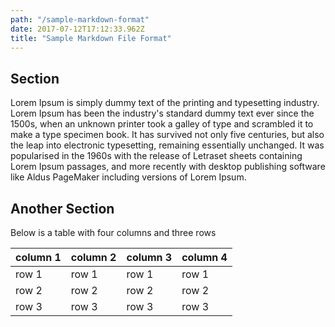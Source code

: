 ```yaml
---
path: "/sample-markdown-format"
date: 2017-07-12T17:12:33.962Z
title: "Sample Markdown File Format"
---
```

<!---
  This configuration is for gartsby-transformer-remark plugin
  "title" is the header one that will appear at the top of the page
 --->

## Section

Lorem Ipsum is simply dummy text of the printing and typesetting industry. Lorem Ipsum has been the industry's standard dummy text ever since the 1500s, when an unknown printer took a galley of type and scrambled it to make a type specimen book. It has survived not only five centuries, but also the leap into electronic typesetting, remaining essentially unchanged. It was popularised in the 1960s with the release of Letraset sheets containing Lorem Ipsum passages, and more recently with desktop publishing software like Aldus PageMaker including versions of Lorem Ipsum.

## Another Section

Below is a table with four columns and three rows

|column 1|column 2|column 3|column 4|
|---|---|---|---|
|row 1|row 1|row 1|row 1|
|row 2|row 2|row 2|row 2|
|row 3|row 3|row 3|row 3|
